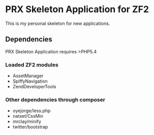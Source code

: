 # PRX Skeleton Application for ZF2

This is my personal skeleton for new applications.

## Dependencies

PRX Skeleton Application requires >PHP5.4

### Loaded ZF2 modules
  * AssetManager
  * SpiffyNavigation
  * ZendDeveloperTools

### Other dependencies through composer
  * oyejorge/less.php
  * natxet/CssMin
  * mrclay/minify
  * twitter/bootstrap
